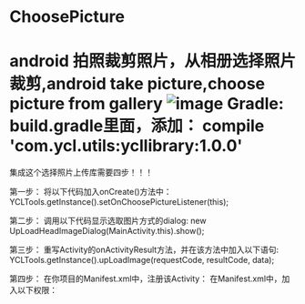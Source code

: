 # ChoosePicture
android 拍照裁剪照片，从相册选择照片裁剪,android take picture,choose picture from gallery
![image](https://github.com/yaochangliang159/ChoosePicture/raw/master/ScreenShots/screenshot01.gif)
Gradle:
build.gradle里面，添加：
compile 'com.ycl.utils:ycllibrary:1.0.0'
========================================
集成这个选择照片上传库需要四步！！！

第一步：
将以下代码加入onCreate()方法中：
 YCLTools.getInstance().setOnChoosePictureListener(this);
 
 第二步：
 调用以下代码显示选取图片方式的dialog:
new UpLoadHeadImageDialog(MainActivity.this).show();

第三步：
重写Activity的onActivityResult方法，并在该方法中加入以下语句:
 YCLTools.getInstance().upLoadImage(requestCode, resultCode, data);
 
 第四步：
 在你项目的Manifest.xml中，注册该Activity：
  <activity android:name="com.ycl.chooseavatar.library.CropImageViewActivity"></activity>
  在Manifest.xml中，加入以下权限：
   <uses-permission android:name="android.permission.MOUNT_UNMOUNT_FILESYSTEMS"></uses-permission>
  <uses-permission android:name="android.permission.WRITE_EXTERNAL_STORAGE"></uses-permission>
